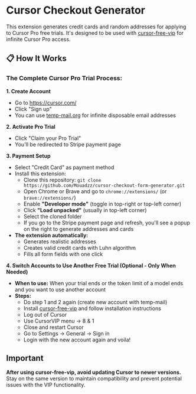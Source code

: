 # Cursor Checkout Generator

This extension generates credit cards and random addresses for applying to Cursor Pro free trials. It's designed to be used with [cursor-free-vip](https://github.com/yeongpin/cursor-free-vip) for infinite Cursor Pro access.

## 📋 How It Works

### The Complete Cursor Pro Trial Process:

**1. Create Account**
- Go to https://cursor.com/
- Click "Sign up"
- You can use [temp-mail.org](https://temp-mail.org/en/view/68cc31b0174a7400b80b23c2) for infinite disposable email addresses

**2. Activate Pro Trial**
- Click "Claim your Pro Trial"
- You'll be redirected to Stripe payment page

**3. Payment Setup**
- Select "Credit Card" as payment method
- Install this extension:
  - Clone this repository: `git clone https://github.com/Mouadzz/cursor-checkout-form-generator.git`
  - Open Chrome or Brave and go to `chrome://extensions/` (or `brave://extensions/`)
  - Enable **"Developer mode"** (toggle in top-right or top-left corner)
  - Click **"Load unpacked"** (usually in top-left corner)
  - Select the cloned folder
  - If you go to the Stripe payment page and refresh, you'll see a popup on the right to generate addresses and cards
- **The extension automatically:**
  - Generates realistic addresses
  - Creates valid credit cards with Luhn algorithm
  - Fills all form fields with one click

**4. Switch Accounts to Use Another Free Trial (Optional - Only When Needed)**
- **When to use:** When your trial ends or the token limit of a model ends and you want to use another account
- **Steps:**
  - Do step 1 and 2 again (create new account with temp-mail)
  - Install [cursor-free-vip](https://github.com/yeongpin/cursor-free-vip) and follow installation instructions
  - Log out of Cursor
  - Use CursorVIP menu → 8 & 1
  - Close and restart Cursor
  - Go to Settings → General → Sign in
  - Login with the new account again and voila!


## Important

**After using cursor-free-vip, avoid updating Cursor to newer versions.** Stay on the same version to maintain compatibility and prevent potential issues with the VIP functionality.

